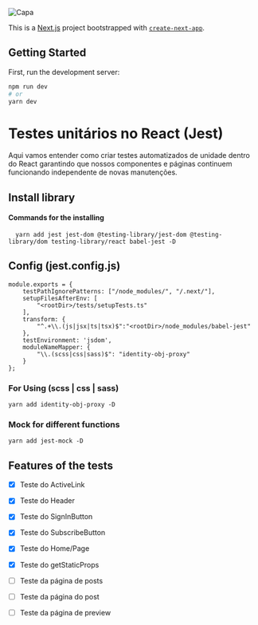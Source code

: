 ![Capa](https://user-images.githubusercontent.com/61327251/179782127-4421fae5-b6c8-4f43-b3eb-ed9f1cd8394e.svg)

This is a [Next.js](https://nextjs.org/) project bootstrapped with [`create-next-app`](https://github.com/vercel/next.js/tree/canary/packages/create-next-app).

## Getting Started

First, run the development server:

```bash
npm run dev
# or
yarn dev
```


# Testes unitários no React (Jest)

Aqui vamos entender como criar testes automatizados de unidade dentro do React garantindo que nossos componentes e páginas continuem funcionando independente de novas manutenções.


## Install library

#### Commands for the installing

```code
  yarn add jest jest-dom @testing-library/jest-dom @testing-library/dom testing-library/react babel-jest -D
```



## Config (jest.config.js)

```jest
module.exports = {
    testPathIgnorePatterns: ["/node_modules/", "/.next/"],
    setupFilesAfterEnv: [
        "<rootDir>/tests/setupTests.ts"
    ],
    transform: {
        "^.+\\.(js|jsx|ts|tsx)$":"<rootDir>/node_modules/babel-jest"
    },
    testEnvironment: 'jsdom',
    moduleNameMapper: {
        "\\.(scss|css|sass)$": "identity-obj-proxy"
    }
};
```
### For Using (scss | css | sass)

```jest
yarn add identity-obj-proxy -D
```
### Mock for different functions  
```jest
yarn add jest-mock -D
```


## Features of the tests
- [x] Teste do ActiveLink
- [x] Teste do Header
- [x] Teste do SignInButton
- [x] Teste do SubscribeButton
- [x] Teste do Home/Page
- [x] Teste do getStaticProps
- [ ] Teste da página de posts
- [ ] Teste da página do post
- [ ] Teste da página de preview

